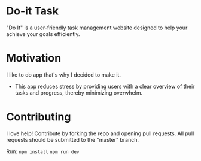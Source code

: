 # Do-it Task

"Do It" is a user-friendly task management website designed to help your achieve your goals efficiently.

# Motivation

I like to do app that's why I decided to make it.

- This app reduces stress by providing users with a clear overview of their tasks and progress, thereby minimizing overwhelm.

# Contributing

I love help! Contribute by forking the repo and opening pull requests.
All pull requests should be submitted to the "master" branch.

Run:
`npm install`
`npm run dev`
